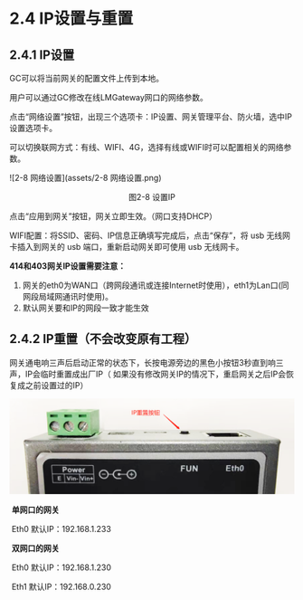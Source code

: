# 2.4 IP设置与重置

## 2.4.1 IP设置

GC可以将当前网关的配置文件上传到本地。 

用户可以通过GC修改在线LMGateway网口的网络参数。 

点击“网络设置”按钮，出现三个选项卡：IP设置、网关管理平台、防火墙，选中IP设置选项卡。

可以切换联网方式：有线、WIFI、4G，选择有线或WIFI时可以配置相关的网络参数。

![2-8 网络设置](assets/2-8 网络设置.png)

<center>图2-8 设置IP</center>

点击“应用到网关”按钮，网关立即生效。（网口支持DHCP）

WIFI配置：将SSID、密码、IP信息正确填写完成后，点击“保存”，将 usb 无线网卡插入到网关的 usb 端口，重新启动网关即可使用 usb 无线网卡。



   **414和403网关IP设置需要注意：**

1. 网关的eth0为WAN口（跨网段通讯或连接Internet时使用），eth1为Lan口(同网段局域网通讯时使用)。
2. 默认网关要和IP的网段一致才能生效



## 2.4.2 IP重置（不会改变原有工程）

网关通电响三声后启动正常的状态下，长按电源旁边的黑色小按钮3秒直到响三声，IP会临时重置成出厂IP（ 如果没有修改网关IP的情况下，重启网关之后IP会恢复成之前设置过的IP）

![IP重置按钮](assets/IP重置按钮.png)

​	**单网口的网关**   

​	Eth0 默认IP：192.168.1.233

​	**双网口的网关**

​	Eth0 默认IP：192.168.1.230

​	Eth1 默认IP：192.168.0.230
